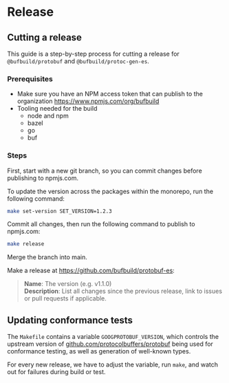 Release
=======

## Cutting a release

This guide is a step-by-step process for cutting a release for `@bufbuild/protobuf` 
and `@bufbuild/protoc-gen-es`.


### Prerequisites

- Make sure you have an NPM access token that can publish to the organization 
  https://www.npmjs.com/org/bufbuild
- Tooling needed for the build
    - node and npm
    - bazel
    - go
    - buf


### Steps

First, start with a new git branch, so you can commit changes before publishing to 
npmjs.com.

To update the version across the packages within the monorepo, run the following 
command:

```bash
make set-version SET_VERSION=1.2.3 
```

Commit all changes, then run the following command to publish to npmjs.com:

```bash
make release 
```

Merge the branch into main.

Make a release at https://github.com/bufbuild/protobuf-es: 

> **Name**: The version (e.g. v1.1.0)  
> **Description**: List all changes since the previous release, link to issues 
> or pull requests if applicable.


## Updating conformance tests

The `Makefile` contains a variable `GOOGPROTOBUF_VERSION`, which controls the
upstream version of [github.com/protocolbuffers/protobuf](https://github.com/protocolbuffers/protobuf)
being used for conformance testing, as well as generation of well-known types.

For every new release, we have to adjust the variable, run `make`, and watch
out for failures during build or test.

